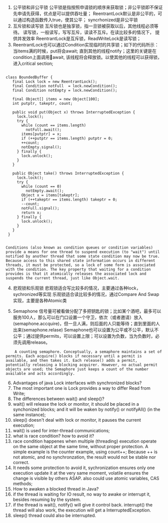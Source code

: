 1. 公平锁和非公平锁
   公平锁是指按照申请锁的顺序来获取锁；非公平锁即不保证先申请先获得，优点是可以提供吞吐量；
   ReentrantLock默认是非公平的，可以通过构造函数传入true，使其公平；
   syncrhonized是非公平锁
2. 互斥锁和读写锁
   互斥锁也是独享锁，指一旦锁被获取以后，其他线程必须等待。
   读写锁，一般读写，写写互斥，读读不互斥。在读比较多的情况下， 提供并发效率
   ReentrantLock是互斥锁，ReadWriteLock是读写锁；
3. ReentrantLock也可以通过Condition实现临时的共享锁；如下的代码所示：当items满的时候，put将会await; 直到其他的线程notify；这里的关键是在condition上面调用await, 该线程将会释放锁。以使其他的线程可以获得锁，进入critical section;

```

class BoundedBuffer {
   final Lock lock = new ReentrantLock();
   final Condition notFull  = lock.newCondition(); 
   final Condition notEmpty = lock.newCondition(); 

   final Object[] items = new Object[100];
   int putptr, takeptr, count;

   public void put(Object x) throws InterruptedException {
     lock.lock();
     try {
       while (count == items.length)
         notFull.await();
       items[putptr] = x;
       if (++putptr == items.length) putptr = 0;
       ++count;
       notEmpty.signal();
     } finally {
       lock.unlock();
     }
   }

   public Object take() throws InterruptedException {
     lock.lock();
     try {
       while (count == 0)
         notEmpty.await();
       Object x = items[takeptr];
       if (++takeptr == items.length) takeptr = 0;
       --count;
       notFull.signal();
       return x;
     } finally {
       lock.unlock();
     }
   }
 }

```

```

Conditions (also known as condition queues or condition variables) provide a means for one thread to suspend execution (to "wait") until notified by another thread that some state condition may now be true. Because access to this shared state information occurs in different threads, it must be protected, so a lock of some form is associated with the condition. The key property that waiting for a condition provides is that it atomically releases the associated lock and suspends the current thread, just like Object.wait.

```

4. 悲观锁和乐观锁
   悲观锁适合写比较多的情况，主要通过各种lock，sychronized等实现
   乐观锁适合读比较多的情况，通过Compare And Swap实现，主要是各种Atomic类

5. Semaphone
   信号量可被看做分配了多把钥匙的锁；比如某个酒吧，最多可以服务100人，那么可以在门口设置一个守卫，依次（或者邀请）放入(semaphone.accquire)，但一旦人满，则后面的人只能等待；直到里面的人出来(semaphone.relase)
   Semaphone也可以设置为公平或不公平，默认不公平；通过提供permits，可以设置上限；可以设置为负数，当为负数时，必须先调用release。

```
    A counting semaphore. Conceptually, a semaphore maintains a set of permits. Each acquire() blocks if necessary until a permit is available, and then takes it. Each release() adds a permit, potentially releasing a blocking acquirer. However, no actual permit objects are used; the Semaphore just keeps a count of the number available and acts accordingly.

```

6. Advantages of java Lock interfaces with synchronized blocks?
  1. The most important one is Lock provides a way to differ Read from Write; 
7. The differences between wait() and sleep()?
  1. wait() will release the lock or monitor, it should be placed in a synchonized blocks; and it will be waken by notify() or notifyAll() (in the same instance);
  2. sleep() doesn't deal with lock or monitor, it pauses the current execution;
  3. wait() is used for inter-thread communications;
8. what is race condition? how to avoid it?
  1. race condition happenes when multiple (threading) execution operate on the same object at the same time, without proper protection. A simple example is the counter example, using count++; Because ++ is not atomic, and no synchronzation, the result would not be stable nor correct. 
  2. It needs some protection to avoid it, sychronization ensures only one execution update it at the very same moment, volatile ensures the change is visible by others ASAP. also could use atomic variables, CAS methods;
9. How to awaken a blocked thread in Java?
  1.  if the thread is waiting for IO result, no way to awake or interrupt it, besides resuming by the system.
  2.  if the thread is wait(), notify() will give it control back. interrupt() the thread will also work, the execution will get a InterruptedException. 
  3.  sleep() thread could also be interrupted.